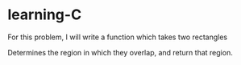 # learning-C
For this problem, I will write a function which takes two rectangles

Determines the region in which they overlap, and return that region.
